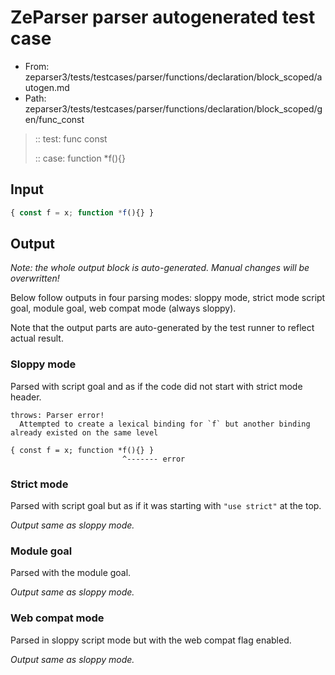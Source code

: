 # ZeParser parser autogenerated test case

- From: zeparser3/tests/testcases/parser/functions/declaration/block_scoped/autogen.md
- Path: zeparser3/tests/testcases/parser/functions/declaration/block_scoped/gen/func_const

> :: test: func const
>
> :: case: function *f(){}

## Input


`````js
{ const f = x; function *f(){} }
`````

## Output

_Note: the whole output block is auto-generated. Manual changes will be overwritten!_

Below follow outputs in four parsing modes: sloppy mode, strict mode script goal, module goal, web compat mode (always sloppy).

Note that the output parts are auto-generated by the test runner to reflect actual result.

### Sloppy mode

Parsed with script goal and as if the code did not start with strict mode header.

`````
throws: Parser error!
  Attempted to create a lexical binding for `f` but another binding already existed on the same level

{ const f = x; function *f(){} }
                         ^------- error
`````

### Strict mode

Parsed with script goal but as if it was starting with `"use strict"` at the top.

_Output same as sloppy mode._

### Module goal

Parsed with the module goal.

_Output same as sloppy mode._

### Web compat mode

Parsed in sloppy script mode but with the web compat flag enabled.

_Output same as sloppy mode._
